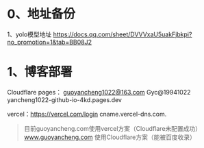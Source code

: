 

# 0、地址备份

1、yolo模型地址
https://docs.qq.com/sheet/DVVVxaU5uakFjbkpi?no_promotion=1&tab=BB08J2



# 1、博客部署
 
Cloudflare pages： guoyancheng1022@163.com   Gyc@19941022  yancheng1022-github-io-4kd.pages.dev

vercel：https://vercel.com/login   cname.vercel-dns.com.

>目前guoyancheng.com使用vercel方案（Cloudflare未配置成功）
> www.guoyancheng.com 使用Cloudflare方案（能被百度收录）

